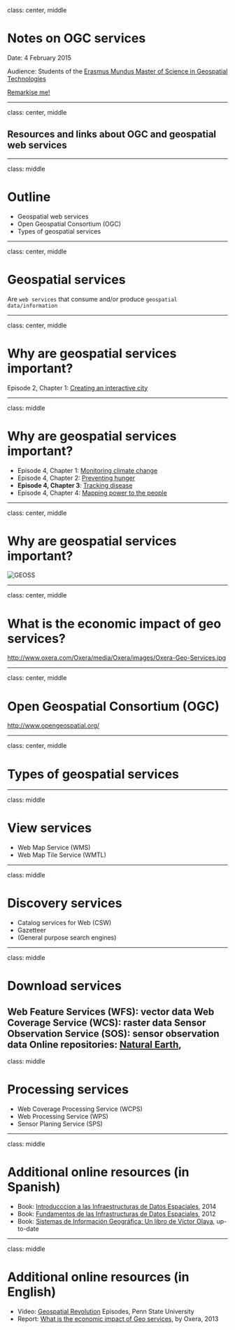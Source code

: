class: center, middle
# Notes on OGC services

Date: 4 February 2015

Audience: Students of the [Erasmus Mundus Master of Science in Geospatial Technologies](http://mastergeotech.info/)  

[Remarkise me!](https://gnab.github.io/remark/remarkise?url=https://raw.githubusercontent.com/cgranell/notebook/master/lectures/2015-02-04-EM-OGC.md)

---
class: center, middle
## Resources and links about OGC and geospatial web services

---
class: middle
# Outline
* Geospatial web services 
* Open Geospatial Consortium (OGC)
* Types of geospatial services

---
class: center, middle
# Geospatial services
Are `web services` that consume and/or produce `geospatial data/information` 

---
class: center, middle
# Why are geospatial services important?

Episode 2, Chapter 1: [Creating an interactive city](http://geospatialrevolution.psu.edu/episode2/chapter1)

---
class: middle
# Why are geospatial services important?
* Episode 4, Chapter 1: [Monitoring climate change](http://geospatialrevolution.psu.edu/episode4/chapter1)
* Episode 4, Chapter 2: [Preventing hunger](http://geospatialrevolution.psu.edu/episode4/chapter2)
* **Episode 4, Chapter 3**: [Tracking disease](http://geospatialrevolution.psu.edu/episode4/chapter3)
* Episode 4, Chapter 4: [Mapping power to the people](http://geospatialrevolution.psu.edu/episode4/chapter4)

---

class: center, middle
# Why are geospatial services important?

![GEOSS](http://www.earthobservations.org/images/page-graphics/spider_anim_445.gif)

---
class: center, middle
# What is the economic impact of geo services?

http://www.oxera.com/Oxera/media/Oxera/images/Oxera-Geo-Services.jpg

---

class: center, middle
# Open Geospatial Consortium (OGC)
http://www.opengeospatial.org/

---
class: center, middle
# Types of geospatial services

---
class: middle
# View services
* Web Map Service (WMS)
* Web Map Tile Service (WMTL)

---
class: middle
# Discovery services
* Catalog services for Web (CSW)
* Gazetteer
* (General purpose search engines)

---
class: middle
# Download services
Web Feature Services (WFS): vector data
Web Coverage Service (WCS): raster data
Sensor Observation Service (SOS): sensor observation data
Online repositories: [Natural Earth](http://www.naturalearthdata.com/), 
---

class: middle
# Processing services
* Web Coverage Processing Service (WCPS)
* Web Processing Service (WPS)
* Sensor Planing Service (SPS)

---
class: middle
# Additional online resources (in Spanish)
* Book: [Introducccion a las Infraestructuras de Datos Espaciales](http://www.ign.es/ign/layoutIn/libDigitalesPublicaciones.do), 2014
* Book: [Fundamentos de las Infrastructuras de Datos Espaciales](http://redgeomatica.rediris.es/Libro_Fundamento_IDE_con_pastas.pdf), 2012
* Book: [Sistemas de Información Geográfica: Un libro de Victor Olaya](http://volaya.github.io/libro-sig/), up-to-date

---
class: middle
# Additional online resources (in English)
* Video: [Geospatial Revolution](http://geospatialrevolution.psu.edu/) Episodes, Penn State University
* Report: [What is the economic impact of Geo services](http://www.oxera.com/Latest-Thinking/Publications/Reports/2013/What-is-the-economic-impact-of-Geo-services.aspx), by Oxera, 2013
